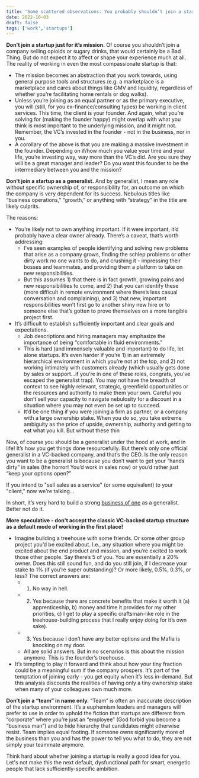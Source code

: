 ```yaml
---
title: 'Some scattered observations: You probably shouldn’t join a startup'
date: 2022-10-03
draft: false
tags: ['work','startups']
---
```


**Don't join a startup just for it’s mission.** Of course you shouldn’t join a company selling opioids or sugary drinks, that would certainly be a Bad Thing. But do not expect it to affect or shape your experience much at all. The reality of working in even the most compassionate startup is that:

- The mission becomes an abstraction that you work towards, using general purpose tools and structures (e.g. a marketplace is a marketplace and cares about things like GMV and liquidity, regardless of whether you’re facilitating home rentals or dog walks).
- Unless you’re joining as an equal partner or as the primary executive, you will (still, for you ex-finance/consulting types) be working in client services. This time, the client is your founder. And again, what you’re solving for (making the founder happy) might overlap with what you think is most important to the underlying mission, and it might not. Remember, the VC’s invested in the founder - not in the business, nor in you.
- A corollary of the above is that you are making a massive investment in the founder. Depending on if/how much you value your time and your life, you’re investing way, way more than the VC’s did. Are you sure they will be a great manager and leader? Do you want this founder to be the intermediary between you and the mission?

**Don't join a startup as a generalist.** And by generalist, I mean any role without specific ownership of, or responsibility for, an outcome on which the company is very dependent for its success. Nebulous titles like “business operations,” “growth,” or anything with “strategy” in the title are likely culprits.

The reasons:
- You’re likely not to own anything important. If it were important, it’d probably have a clear owner already. There’s a caveat, that’s worth addressing:
    - I’ve seen examples of people identifying and solving new problems that arise as a company grows, finding the schlep problems or other dirty work no one wants to do, and crushing it - impressing their bosses and teammates, and providing them a platform to take on new responsibilities.
    - But this assumes 1) that there is in fact growth, growing pains and new responsibilities to come, and 2) that you can identify these (more difficult in remote environment where there’s less casual conversation and complaining), and 3) that new, important responsibilities won’t first go to another shiny new hire or to someone else that’s gotten to prove themselves on a more tangible project first.
- It’s difficult to establish sufficiently important and clear goals and expectations.
    - Job descriptions and hiring managers may emphasize the importance of being “comfortable in fluid environments.”
    - This is hard (and immensely valuable and important) to do life, let alone startups. It’s even harder if you’re 1) in an extremely hierarchical environment in which you’re not at the top, and 2) not working intimately with customers already (which usually gets done by sales or support…if you’re in one of these roles, congrats, you’ve escaped the generalist trap). You may not have the breadth of context to see highly relevant, strategic, greenfield opportunities or the resources and authority to make them your own. Careful you don’t sell your capacity to navigate nebulosity for a discount in a situation where you may not even be set up to succeed.
    - It’d be one thing if you were joining a firm as partner, or a company with a large ownership stake. When you do so, you take extreme ambiguity as the price of upside, ownership, authority and getting to eat what you kill. But without these thin

Now, of course you should be a generalist under the hood at work, and in life! It’s how you get things done resourcefully. But there’s only one official generalist in a VC-backed company, and that’s the CEO. Is the only reason you want to be a generalist is because you don’t want to get your “hands dirty” in sales (the horror! You’d work in sales now) or you’d rather just “keep your options open?”

If you intend to "sell sales as a service" (or some equivalent) to your "client," now we're talking...

In short, it’s very hard to build a strong [business of one](https://www.amazon.com/High-Output-Management-Andrew-Grove/dp/0679762884) as a generalist. Better not do it.

**More speculative - don't accept the classic VC-backed startup structure as a default mode of working in the first place!**

- Imagine building a treehouse with some friends. Or some other group project you’d be excited about. I.e., any situation where you might be excited about the end product and mission, and you’re excited to work those other people. Say there’s 5 of you. You are essentially a 20% owner. Does this still sound fun, and do you still join, if I decrease your stake to 1% (if you’re super outstanding)? Or more likely, 0.5%, 0.3%, or less? The correct answers are:
    - 1) No way in hell.
    - 2) Yes because there are concrete benefits that make it worth it (a) apprenticeship, b) money and time it provides for my other priorities, c) I get to play a specific craftsman-like role in the treehouse-building process that I really enjoy doing for it’s own sake).
    - 3) Yes because I don’t have any better options and the Mafia is knocking on my door.
    - All are solid answers. But in no scenarios is this about the mission anymore. This is the founder’s treehouse.
- It’s tempting to play it forward and think about how your tiny fraction could be a meaningful sum if the company prospers. It’s part of the temptation of joining early - you get equity when it’s less in-demand. But this analysis discounts the realities of having only a tiny ownership stake when many of your colleagues own much more.

**Don't join a “team” in name only.** “Team” is often an inaccurate description of the startup environment. It’s a euphemism leaders and managers will prefer to use in order to uphold the fiction that startups are different from “corporate” where you’re just an “employee” (God forbid you become a “business man”) and to hide hierarchy that candidates might otherwise resist.  Team implies equal footing. If someone owns significantly more of the business than you and has the power to tell you what to do, they are not simply your teammate anymore.

Think hard about whether joining a startup is really a good idea for you. Let's not make this the next default, dysfunctional path for smart, energetic people that lack sufficiently-specific ambition.

